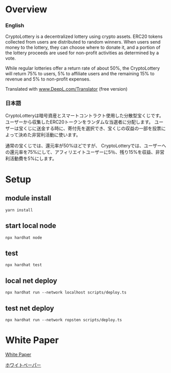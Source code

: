 # Overview
### English
CryptoLottery is a decentralized lottery using crypto assets.
ERC20 tokens collected from users are distributed to random winners.
When users send money to the lottery, they can choose where to donate it, and a portion of the lottery proceeds are used for non-profit activities as determined by a vote.

While regular lotteries offer a return rate of about 50%, the
CryptoLottery will return 75% to users, 5% to affiliate users and the remaining 15% to revenue and 5% to non-profit expenses.

Translated with www.DeepL.com/Translator (free version)

### 日本語
CryptoLotteryは暗号資産とスマートコントラクト使用した分散型宝くじです。
ユーザーから収集したERC20トークンをランダムな当選者に分配します。
ユーザーは宝くじに送金する時に、寄付先を選択でき、宝くじの収益の一部を投票によって決めた非営利活動に使います。

通常の宝くじでは、還元率が50%ほどですが、
CryptoLotteryでは、ユーザーへの還元率を75%にして、アフィリエイトユーザーに5％、残り15%を収益、非営利活動費を5%にします。

# Setup

## module install
```
yarn install
```

## start local node
```
npx hardhat node
```

## test
```
npx hardhat test
```

## local net deploy
```
npx hardhat run --network localhost scripts/deploy.ts
```

## test net deploy
```
npx hardhat run --network ropsten scripts/deploy.ts
```


# White Paper
[White Paper](https://cryptolottery.gitbook.io/cryptolottery-whitepaper/whitepaper/english)

[ホワイトペーパー](https://cryptolottery.gitbook.io/cryptolottery-whitepaper/whitepaper/japanese)